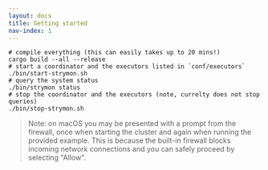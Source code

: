 ```yaml
---
layout: docs
title: Getting started
nav-index: 1
---
```


```shell
# compile everything (this can easily takes up to 20 mins!)
cargo build --all --release
# start a coordinator and the executors listed in `conf/executors`
./bin/start-strymon.sh
# query the system status
./bin/strymon status
# stop the coordinator and the executors (note, currelty does not stop queries)
./bin/stop-strymon.sh
```  

> Note: on macOS you may be presented with a prompt from the firewall, once
> when starting the cluster and again when running the provided example.  This
> is because the built-in firewall blocks incoming network connections and you
> can safely proceed by selecting "Allow".
